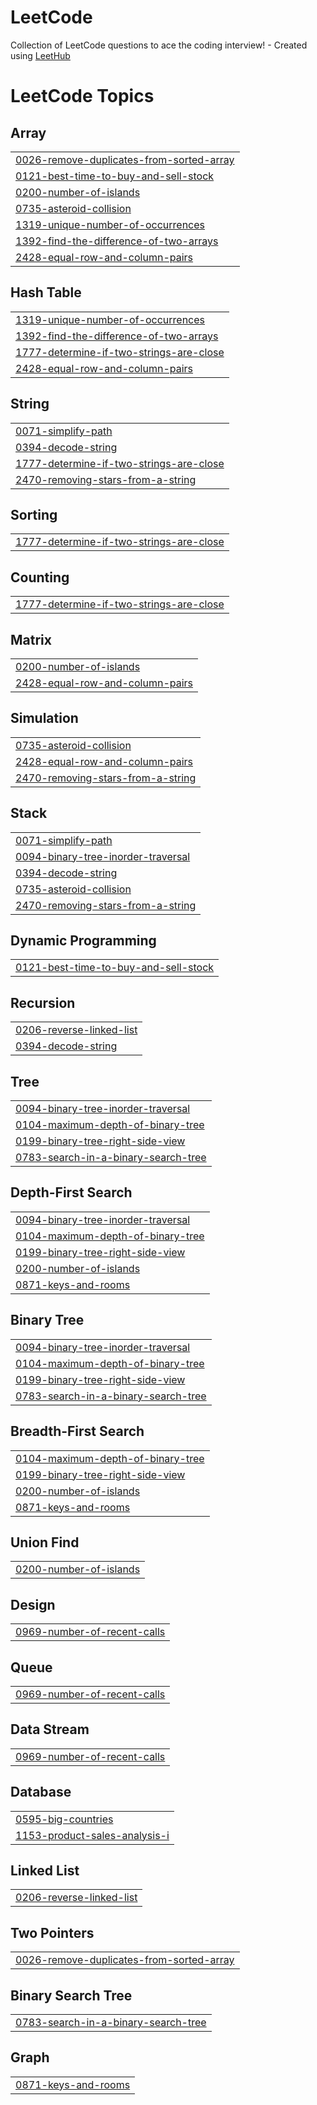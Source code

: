 # LeetCode
Collection of LeetCode questions to ace the coding interview! - Created using [LeetHub](https://github.com/QasimWani/LeetHub)

<!---LeetCode Topics Start-->
# LeetCode Topics
## Array
|  |
| ------- |
| [0026-remove-duplicates-from-sorted-array](https://github.com/KuMMii/LeetCode/tree/master/0026-remove-duplicates-from-sorted-array) |
| [0121-best-time-to-buy-and-sell-stock](https://github.com/KuMMii/LeetCode/tree/master/0121-best-time-to-buy-and-sell-stock) |
| [0200-number-of-islands](https://github.com/KuMMii/LeetCode/tree/master/0200-number-of-islands) |
| [0735-asteroid-collision](https://github.com/KuMMii/LeetCode/tree/master/0735-asteroid-collision) |
| [1319-unique-number-of-occurrences](https://github.com/KuMMii/LeetCode/tree/master/1319-unique-number-of-occurrences) |
| [1392-find-the-difference-of-two-arrays](https://github.com/KuMMii/LeetCode/tree/master/1392-find-the-difference-of-two-arrays) |
| [2428-equal-row-and-column-pairs](https://github.com/KuMMii/LeetCode/tree/master/2428-equal-row-and-column-pairs) |
## Hash Table
|  |
| ------- |
| [1319-unique-number-of-occurrences](https://github.com/KuMMii/LeetCode/tree/master/1319-unique-number-of-occurrences) |
| [1392-find-the-difference-of-two-arrays](https://github.com/KuMMii/LeetCode/tree/master/1392-find-the-difference-of-two-arrays) |
| [1777-determine-if-two-strings-are-close](https://github.com/KuMMii/LeetCode/tree/master/1777-determine-if-two-strings-are-close) |
| [2428-equal-row-and-column-pairs](https://github.com/KuMMii/LeetCode/tree/master/2428-equal-row-and-column-pairs) |
## String
|  |
| ------- |
| [0071-simplify-path](https://github.com/KuMMii/LeetCode/tree/master/0071-simplify-path) |
| [0394-decode-string](https://github.com/KuMMii/LeetCode/tree/master/0394-decode-string) |
| [1777-determine-if-two-strings-are-close](https://github.com/KuMMii/LeetCode/tree/master/1777-determine-if-two-strings-are-close) |
| [2470-removing-stars-from-a-string](https://github.com/KuMMii/LeetCode/tree/master/2470-removing-stars-from-a-string) |
## Sorting
|  |
| ------- |
| [1777-determine-if-two-strings-are-close](https://github.com/KuMMii/LeetCode/tree/master/1777-determine-if-two-strings-are-close) |
## Counting
|  |
| ------- |
| [1777-determine-if-two-strings-are-close](https://github.com/KuMMii/LeetCode/tree/master/1777-determine-if-two-strings-are-close) |
## Matrix
|  |
| ------- |
| [0200-number-of-islands](https://github.com/KuMMii/LeetCode/tree/master/0200-number-of-islands) |
| [2428-equal-row-and-column-pairs](https://github.com/KuMMii/LeetCode/tree/master/2428-equal-row-and-column-pairs) |
## Simulation
|  |
| ------- |
| [0735-asteroid-collision](https://github.com/KuMMii/LeetCode/tree/master/0735-asteroid-collision) |
| [2428-equal-row-and-column-pairs](https://github.com/KuMMii/LeetCode/tree/master/2428-equal-row-and-column-pairs) |
| [2470-removing-stars-from-a-string](https://github.com/KuMMii/LeetCode/tree/master/2470-removing-stars-from-a-string) |
## Stack
|  |
| ------- |
| [0071-simplify-path](https://github.com/KuMMii/LeetCode/tree/master/0071-simplify-path) |
| [0094-binary-tree-inorder-traversal](https://github.com/KuMMii/LeetCode/tree/master/0094-binary-tree-inorder-traversal) |
| [0394-decode-string](https://github.com/KuMMii/LeetCode/tree/master/0394-decode-string) |
| [0735-asteroid-collision](https://github.com/KuMMii/LeetCode/tree/master/0735-asteroid-collision) |
| [2470-removing-stars-from-a-string](https://github.com/KuMMii/LeetCode/tree/master/2470-removing-stars-from-a-string) |
## Dynamic Programming
|  |
| ------- |
| [0121-best-time-to-buy-and-sell-stock](https://github.com/KuMMii/LeetCode/tree/master/0121-best-time-to-buy-and-sell-stock) |
## Recursion
|  |
| ------- |
| [0206-reverse-linked-list](https://github.com/KuMMii/LeetCode/tree/master/0206-reverse-linked-list) |
| [0394-decode-string](https://github.com/KuMMii/LeetCode/tree/master/0394-decode-string) |
## Tree
|  |
| ------- |
| [0094-binary-tree-inorder-traversal](https://github.com/KuMMii/LeetCode/tree/master/0094-binary-tree-inorder-traversal) |
| [0104-maximum-depth-of-binary-tree](https://github.com/KuMMii/LeetCode/tree/master/0104-maximum-depth-of-binary-tree) |
| [0199-binary-tree-right-side-view](https://github.com/KuMMii/LeetCode/tree/master/0199-binary-tree-right-side-view) |
| [0783-search-in-a-binary-search-tree](https://github.com/KuMMii/LeetCode/tree/master/0783-search-in-a-binary-search-tree) |
## Depth-First Search
|  |
| ------- |
| [0094-binary-tree-inorder-traversal](https://github.com/KuMMii/LeetCode/tree/master/0094-binary-tree-inorder-traversal) |
| [0104-maximum-depth-of-binary-tree](https://github.com/KuMMii/LeetCode/tree/master/0104-maximum-depth-of-binary-tree) |
| [0199-binary-tree-right-side-view](https://github.com/KuMMii/LeetCode/tree/master/0199-binary-tree-right-side-view) |
| [0200-number-of-islands](https://github.com/KuMMii/LeetCode/tree/master/0200-number-of-islands) |
| [0871-keys-and-rooms](https://github.com/KuMMii/LeetCode/tree/master/0871-keys-and-rooms) |
## Binary Tree
|  |
| ------- |
| [0094-binary-tree-inorder-traversal](https://github.com/KuMMii/LeetCode/tree/master/0094-binary-tree-inorder-traversal) |
| [0104-maximum-depth-of-binary-tree](https://github.com/KuMMii/LeetCode/tree/master/0104-maximum-depth-of-binary-tree) |
| [0199-binary-tree-right-side-view](https://github.com/KuMMii/LeetCode/tree/master/0199-binary-tree-right-side-view) |
| [0783-search-in-a-binary-search-tree](https://github.com/KuMMii/LeetCode/tree/master/0783-search-in-a-binary-search-tree) |
## Breadth-First Search
|  |
| ------- |
| [0104-maximum-depth-of-binary-tree](https://github.com/KuMMii/LeetCode/tree/master/0104-maximum-depth-of-binary-tree) |
| [0199-binary-tree-right-side-view](https://github.com/KuMMii/LeetCode/tree/master/0199-binary-tree-right-side-view) |
| [0200-number-of-islands](https://github.com/KuMMii/LeetCode/tree/master/0200-number-of-islands) |
| [0871-keys-and-rooms](https://github.com/KuMMii/LeetCode/tree/master/0871-keys-and-rooms) |
## Union Find
|  |
| ------- |
| [0200-number-of-islands](https://github.com/KuMMii/LeetCode/tree/master/0200-number-of-islands) |
## Design
|  |
| ------- |
| [0969-number-of-recent-calls](https://github.com/KuMMii/LeetCode/tree/master/0969-number-of-recent-calls) |
## Queue
|  |
| ------- |
| [0969-number-of-recent-calls](https://github.com/KuMMii/LeetCode/tree/master/0969-number-of-recent-calls) |
## Data Stream
|  |
| ------- |
| [0969-number-of-recent-calls](https://github.com/KuMMii/LeetCode/tree/master/0969-number-of-recent-calls) |
## Database
|  |
| ------- |
| [0595-big-countries](https://github.com/KuMMii/LeetCode/tree/master/0595-big-countries) |
| [1153-product-sales-analysis-i](https://github.com/KuMMii/LeetCode/tree/master/1153-product-sales-analysis-i) |
## Linked List
|  |
| ------- |
| [0206-reverse-linked-list](https://github.com/KuMMii/LeetCode/tree/master/0206-reverse-linked-list) |
## Two Pointers
|  |
| ------- |
| [0026-remove-duplicates-from-sorted-array](https://github.com/KuMMii/LeetCode/tree/master/0026-remove-duplicates-from-sorted-array) |
## Binary Search Tree
|  |
| ------- |
| [0783-search-in-a-binary-search-tree](https://github.com/KuMMii/LeetCode/tree/master/0783-search-in-a-binary-search-tree) |
## Graph
|  |
| ------- |
| [0871-keys-and-rooms](https://github.com/KuMMii/LeetCode/tree/master/0871-keys-and-rooms) |
<!---LeetCode Topics End-->